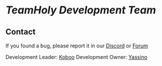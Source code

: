 # *TeamHoly Development Team*

## Contact

If you found a bug, please report it in our [Discord](https://dc.teamholy.de) or [Forum](https://forum.teamholy.de)

Development Leader: [Koboo](https://github.com/Koboo)
Development Owner: [Yassino](https://github.com/Ya55in0)
